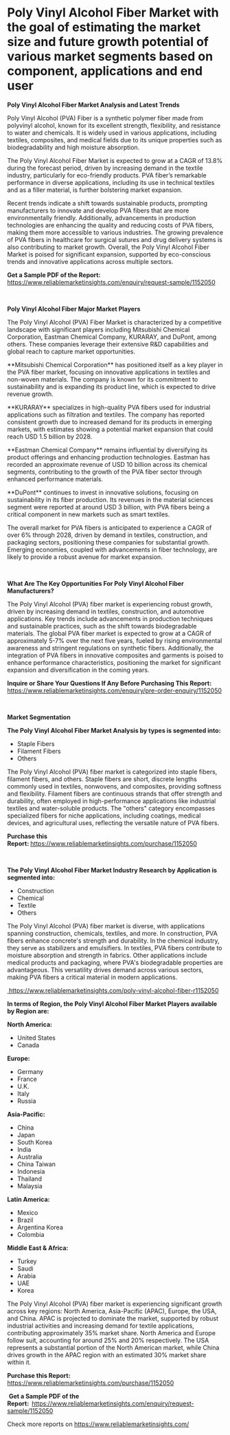 <p><h1>Poly Vinyl Alcohol Fiber Market with the goal of estimating the market size and future growth potential of various market segments based on component, applications and end user</h1></p><p><strong>Poly Vinyl Alcohol Fiber Market Analysis and Latest Trends</strong></p>
<p><p>Poly Vinyl Alcohol (PVA) Fiber is a synthetic polymer fiber made from polyvinyl alcohol, known for its excellent strength, flexibility, and resistance to water and chemicals. It is widely used in various applications, including textiles, composites, and medical fields due to its unique properties such as biodegradability and high moisture absorption. </p><p>The Poly Vinyl Alcohol Fiber Market is expected to grow at a CAGR of 13.8% during the forecast period, driven by increasing demand in the textile industry, particularly for eco-friendly products. PVA fiber’s remarkable performance in diverse applications, including its use in technical textiles and as a filler material, is further bolstering market expansion. </p><p>Recent trends indicate a shift towards sustainable products, prompting manufacturers to innovate and develop PVA fibers that are more environmentally friendly. Additionally, advancements in production technologies are enhancing the quality and reducing costs of PVA fibers, making them more accessible to various industries. The growing prevalence of PVA fibers in healthcare for surgical sutures and drug delivery systems is also contributing to market growth. Overall, the Poly Vinyl Alcohol Fiber Market is poised for significant expansion, supported by eco-conscious trends and innovative applications across multiple sectors.</p></p>
<p><strong>Get a Sample PDF of the Report:&nbsp;</strong> <a href="https://www.reliablemarketinsights.com/enquiry/request-sample/1152050?utm_campaign=3037&utm_medium=2&utm_source=Github&utm_content=ia&utm_term=04042025&utm_id=poly-vinyl-alcohol-fiber">https://www.reliablemarketinsights.com/enquiry/request-sample/1152050</a></p>
<p>&nbsp;</p>
<p><strong>Poly Vinyl Alcohol Fiber Major Market Players</strong></p>
<p><p>The Poly Vinyl Alcohol (PVA) Fiber Market is characterized by a competitive landscape with significant players including Mitsubishi Chemical Corporation, Eastman Chemical Company, KURARAY, and DuPont, among others. These companies leverage their extensive R&D capabilities and global reach to capture market opportunities.</p><p>**Mitsubishi Chemical Corporation** has positioned itself as a key player in the PVA fiber market, focusing on innovative applications in textiles and non-woven materials. The company is known for its commitment to sustainability and is expanding its product line, which is expected to drive revenue growth.</p><p>**KURARAY** specializes in high-quality PVA fibers used for industrial applications such as filtration and textiles. The company has reported consistent growth due to increased demand for its products in emerging markets, with estimates showing a potential market expansion that could reach USD 1.5 billion by 2028.</p><p>**Eastman Chemical Company** remains influential by diversifying its product offerings and enhancing production technologies. Eastman has recorded an approximate revenue of USD 10 billion across its chemical segments, contributing to the growth of the PVA fiber sector through enhanced performance materials.</p><p>**DuPont** continues to invest in innovative solutions, focusing on sustainability in its fiber production. Its revenues in the material sciences segment were reported at around USD 3 billion, with PVA fibers being a critical component in new markets such as smart textiles.</p><p>The overall market for PVA fibers is anticipated to experience a CAGR of over 6% through 2028, driven by demand in textiles, construction, and packaging sectors, positioning these companies for substantial growth. Emerging economies, coupled with advancements in fiber technology, are likely to provide a robust avenue for market expansion.</p></p>
<p>&nbsp;</p>
<p><strong>What Are The Key Opportunities For Poly Vinyl Alcohol Fiber Manufacturers?</strong></p>
<p><p>The Poly Vinyl Alcohol (PVA) fiber market is experiencing robust growth, driven by increasing demand in textiles, construction, and automotive applications. Key trends include advancements in production techniques and sustainable practices, such as the shift towards biodegradable materials. The global PVA fiber market is expected to grow at a CAGR of approximately 5-7% over the next five years, fueled by rising environmental awareness and stringent regulations on synthetic fibers. Additionally, the integration of PVA fibers in innovative composites and garments is poised to enhance performance characteristics, positioning the market for significant expansion and diversification in the coming years.</p></p>
<p><strong>Inquire or Share Your Questions If Any Before Purchasing This Report:</strong> <a href="https://www.reliablemarketinsights.com/enquiry/pre-order-enquiry/1152050?utm_campaign=3037&utm_medium=2&utm_source=Github&utm_content=ia&utm_term=04042025&utm_id=poly-vinyl-alcohol-fiber">https://www.reliablemarketinsights.com/enquiry/pre-order-enquiry/1152050</a></p>
<p>&nbsp;</p>
<p><strong>Market Segmentation</strong></p>
<p><strong>The Poly Vinyl Alcohol Fiber Market Analysis by types is segmented into:</strong></p>
<p><ul><li>Staple Fibers</li><li>Filament Fibers</li><li>Others</li></ul></p>
<p><p>The Poly Vinyl Alcohol (PVA) fiber market is categorized into staple fibers, filament fibers, and others. Staple fibers are short, discrete lengths commonly used in textiles, nonwovens, and composites, providing softness and flexibility. Filament fibers are continuous strands that offer strength and durability, often employed in high-performance applications like industrial textiles and water-soluble products. The "others" category encompasses specialized fibers for niche applications, including coatings, medical devices, and agricultural uses, reflecting the versatile nature of PVA fibers.</p></p>
<p><strong>Purchase this Report:&nbsp;</strong><a href="https://www.reliablemarketinsights.com/purchase/1152050?utm_campaign=3037&utm_medium=2&utm_source=Github&utm_content=ia&utm_term=04042025&utm_id=poly-vinyl-alcohol-fiber">https://www.reliablemarketinsights.com/purchase/1152050</a></p>
<p>&nbsp;</p>
<p><strong>The Poly Vinyl Alcohol Fiber Market Industry Research by Application is segmented into:</strong></p>
<p><ul><li>Construction</li><li>Chemical</li><li>Textile</li><li>Others</li></ul></p>
<p><p>The Poly Vinyl Alcohol (PVA) fiber market is diverse, with applications spanning construction, chemicals, textiles, and more. In construction, PVA fibers enhance concrete's strength and durability. In the chemical industry, they serve as stabilizers and emulsifiers. In textiles, PVA fibers contribute to moisture absorption and strength in fabrics. Other applications include medical products and packaging, where PVA's biodegradable properties are advantageous. This versatility drives demand across various sectors, making PVA fibers a critical material in modern applications.</p></p>
<p><a href="https://www.reliablemarketinsights.com/poly-vinyl-alcohol-fiber-r1152050?utm_campaign=3037&utm_medium=2&utm_source=Github&utm_content=ia&utm_term=04042025&utm_id=poly-vinyl-alcohol-fiber">&nbsp;https://www.reliablemarketinsights.com/poly-vinyl-alcohol-fiber-r1152050</a></p>
<p><strong>In terms of Region, the Poly Vinyl Alcohol Fiber Market Players available by Region are:</strong></p>
<p>
    <p> <strong> North America: </strong>
        <ul>
            <li>United States</li>
            <li>Canada</li>
        </ul>
        </p> 
    <p> <strong> Europe: </strong>
        <ul>
            <li>Germany</li>
            <li>France</li>
            <li>U.K.</li>
            <li>Italy</li>
            <li>Russia</li>
        </ul>
        </p> 
    <p> <strong> Asia-Pacific: </strong>
        <ul>
            <li>China</li>
            <li>Japan</li>
            <li>South Korea</li>
            <li>India</li>
            <li>Australia</li>
            <li>China Taiwan</li>
            <li>Indonesia</li>
            <li>Thailand</li>
            <li>Malaysia</li>
        </ul>
        </p> 
    <p> <strong> Latin America: </strong>
        <ul>
            <li>Mexico</li>
            <li>Brazil</li>
            <li>Argentina Korea</li>
            <li>Colombia</li>
        </ul>
        </p> 
    <p> <strong> Middle East & Africa: </strong>
        <ul>
            <li>Turkey</li>
            <li>Saudi</li>
            <li>Arabia</li>
            <li>UAE</li>
            <li>Korea</li>
        </ul>
    </p>
    </p>
<p><p>The Poly Vinyl Alcohol (PVA) fiber market is experiencing significant growth across key regions: North America, Asia-Pacific (APAC), Europe, the USA, and China. APAC is projected to dominate the market, supported by robust industrial activities and increasing demand for textile applications, contributing approximately 35% market share. North America and Europe follow suit, accounting for around 25% and 20% respectively. The USA represents a substantial portion of the North American market, while China drives growth in the APAC region with an estimated 30% market share within it.</p></p>
<p><strong>Purchase this Report: </strong><a href="https://www.reliablemarketinsights.com/purchase/1152050?utm_campaign=3037&utm_medium=2&utm_source=Github&utm_content=ia&utm_term=04042025&utm_id=poly-vinyl-alcohol-fiber">https://www.reliablemarketinsights.com/purchase/1152050</a></p>
<p>&nbsp;<strong>Get a Sample PDF of the Report:&nbsp;&nbsp;</strong><a href="https://www.reliablemarketinsights.com/enquiry/request-sample/1152050?utm_campaign=3037&utm_medium=2&utm_source=Github&utm_content=ia&utm_term=04042025&utm_id=poly-vinyl-alcohol-fiber">https://www.reliablemarketinsights.com/enquiry/request-sample/1152050</a></p>
<p><strong></strong></p>
<p>Check more reports on <a href="https://www.reliablemarketinsights.com/?utm_campaign=3037&utm_medium=2&utm_source=Github&utm_content=ia&utm_term=04042025&utm_id=poly-vinyl-alcohol-fiber">https://www.reliablemarketinsights.com/</a></p>